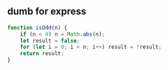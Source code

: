 ## dumb for express
```js
function isOdd(n) {
    if (n < 0) n = Math.abs(n);
    let result = false;
    for (let i = 0; i < n; i++) result = !result;
    return result;
}
```
